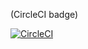 (CircleCI badge)

[![CircleCI](https://circleci.com/gh/kamilpaw/rest-world/tree/master.svg?style=svg)](https://circleci.com/gh/kamilpaw/rest-world/tree/master)